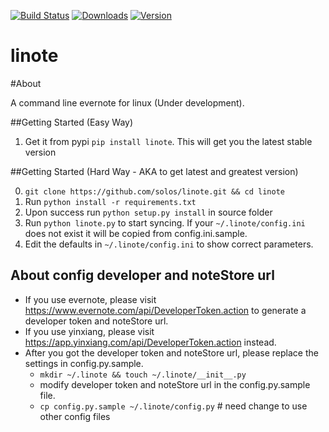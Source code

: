 [![Build Status](https://travis-ci.org/solos/linote.png?branch=master)](https://travis-ci.org/solos/linote)
[![Downloads](https://pypip.in/d/linote/badge.png)](https://pypi.python.org/pypi/linote)
[![Version](https://img.shields.io/pypi/v/linote.svg)](https://img.shields.io/pypi/v/linote.svg)
# linote

#About

A command line evernote for linux (Under development).

##Getting Started (Easy Way)

1. Get it from pypi `pip install linote`. This will get you the latest stable version

##Getting Started (Hard Way - AKA to get latest and greatest version)

0. `git clone https://github.com/solos/linote.git && cd linote`
1. Run `python install -r requirements.txt`
2. Upon success run `python setup.py install` in source folder
3. Run `python linote.py` to start syncing. If your `~/.linote/config.ini` does not exist it will be copied from config.ini.sample.
4. Edit the defaults in `~/.linote/config.ini` to show correct parameters. 

## About config developer and noteStore url

  - If you use evernote, please visit https://www.evernote.com/api/DeveloperToken.action to generate a developer token and noteStore url.
  - If you use yinxiang, please visit https://app.yinxiang.com/api/DeveloperToken.action instead.
  - After you got the developer token and noteStore url, please replace the settings in config.py.sample.
    - `mkdir ~/.linote && touch ~/.linote/__init__.py`  
    - modify developer token and noteStore url in the config.py.sample file.
    - `cp config.py.sample ~/.linote/config.py`  # need change to use other config files
